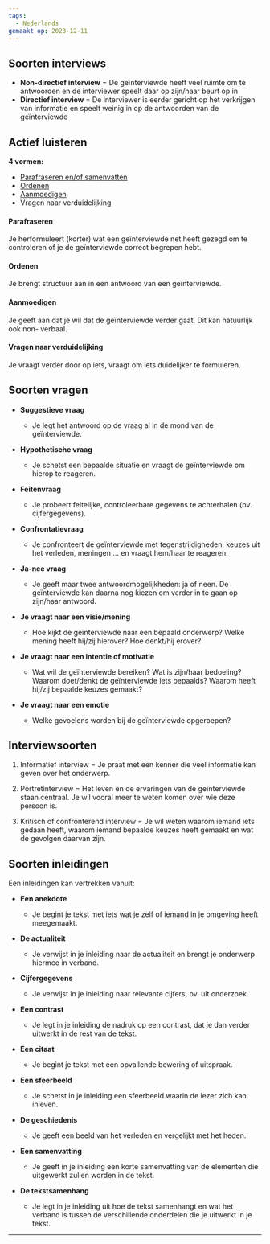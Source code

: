 ```yaml
---
tags:
  - Nederlands
gemaakt op: 2023-12-11
---
```


## Soorten interviews

- **Non-directief interview**
	= De geïnterviewde heeft veel ruimte om te antwoorden en de interviewer speelt daar op zijn/haar beurt op in
- **Directief interview**
	= De interviewer is eerder gericht op het verkrijgen van informatie en speelt weinig in op de antwoorden van de geïnterviewde


## Actief luisteren

**4 vormen:**
- [Parafraseren en/of samenvatten](#Parafraseren)
- [Ordenen](#Ordenen)
- [Aanmoedigen](#Aanmoedigen)
- Vragen naar verduidelijking

#### Parafraseren
Je herformuleert (korter) wat een geïnterviewde net heeft gezegd om
te controleren of je de geïnterviewde correct begrepen hebt.
#### Ordenen
Je brengt structuur aan in een antwoord van een geïnterviewde.
#### Aanmoedigen
Je geeft aan dat je wil dat de geïnterviewde verder gaat. Dit kan natuurlijk ook non-
verbaal.
#### Vragen naar verduidelijking
Je vraagt verder door op iets, vraagt om iets duidelijker te formuleren.


## Soorten vragen

- **Suggestieve vraag**
  - Je legt het antwoord op de vraag al in de mond van de geïnterviewde.

- **Hypothetische vraag**
  - Je schetst een bepaalde situatie en vraagt de geïnterviewde om hierop te reageren.

- **Feitenvraag**
  - Je probeert feitelijke, controleerbare gegevens te achterhalen (bv. cijfergegevens).

- **Confrontatievraag**
  - Je confronteert de geïnterviewde met tegenstrijdigheden, keuzes uit het verleden, meningen … en vraagt hem/haar te reageren.

- **Ja-nee vraag**
  - Je geeft maar twee antwoordmogelijkheden: ja of neen. De geïnterviewde kan daarna nog kiezen om verder in te gaan op zijn/haar antwoord.

- **Je vraagt naar een visie/mening**
  - Hoe kijkt de geïnterviewde naar een bepaald onderwerp? Welke mening heeft hij/zij hierover? Hoe denkt/hij erover?

- **Je vraagt naar een intentie of motivatie**
  - Wat wil de geïnterviewde bereiken? Wat is zijn/haar bedoeling? Waarom doet/denkt de geïnterviewde iets bepaalds? Waarom heeft hij/zij bepaalde keuzes gemaakt?

- **Je vraagt naar een emotie**
  - Welke gevoelens worden bij de geïnterviewde opgeroepen?


## Interviewsoorten

1. Informatief interview
= Je praat met een kenner die veel informatie kan geven over het onderwerp.

2. Portretinterview
= Het leven en de ervaringen van de geïnterviewde staan centraal. Je wil vooral meer te weten komen over wie deze persoon is.

3. Kritisch of confronterend interview
= Je wil weten waarom iemand iets gedaan heeft, waarom iemand bepaalde keuzes heeft gemaakt en wat de gevolgen daarvan zijn.


## Soorten inleidingen

Een inleidingen kan vertrekken vanuit:

- **Een anekdote**
  - Je begint je tekst met iets wat je zelf of iemand in je omgeving heeft meegemaakt.

- **De actualiteit**
  - Je verwijst in je inleiding naar de actualiteit en brengt je onderwerp hiermee in verband.

- **Cijfergegevens**
  - Je verwijst in je inleiding naar relevante cijfers, bv. uit onderzoek.

- **Een contrast**
  - Je legt in je inleiding de nadruk op een contrast, dat je dan verder uitwerkt in de rest van de tekst.

- **Een citaat**
  - Je begint je tekst met een opvallende bewering of uitspraak.

- **Een sfeerbeeld**
  - Je schetst in je inleiding een sfeerbeeld waarin de lezer zich kan inleven.

- **De geschiedenis**
  - Je geeft een beeld van het verleden en vergelijkt met het heden.

- **Een samenvatting**
  - Je geeft in je inleiding een korte samenvatting van de elementen die uitgewerkt zullen worden in de tekst.

- **De tekstsamenhang**
  - Je legt in je inleiding uit hoe de tekst samenhangt en wat het verband is tussen de verschillende onderdelen die je uitwerkt in je tekst.

---
